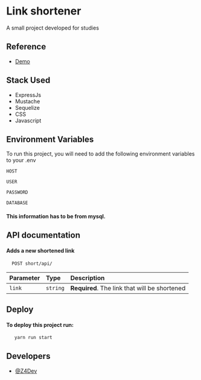 
# Link shortener 

A small project developed for studies



## Reference

 - [Demo](https://js-encurtador.vercel.app/short)


## Stack Used

- ExpressJs
- Mustache
- Sequelize
- CSS
- Javascript


## Environment Variables

To run this project, you will need to add the following environment variables to your .env

`HOST`

`USER`

`PASSWORD`

`DATABASE`

#### This information has to be from mysql.
## API documentation

#### Adds a new shortened link

```http
  POST short/api/
```

| Parameter   | Type       | Description                           |
| :---------- | :--------- | :---------------------------------- |
| `link` | `string` | **Required**. The link that will be shortened |

## Deploy

#### To deploy this project run:

```bash
   yarn run start
```


## Developers

- [@Z4Dev](https://www.github.com/Z4Dev)

